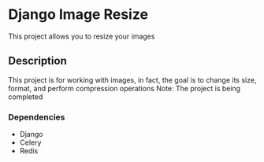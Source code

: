 # Django Image Resize

This project allows you to resize your images

## Description

This project is for working with images, in fact, the goal is to change its size, format, and perform compression operations
Note: The project is being completed


### Dependencies

* Django
* Celery
* Redis
